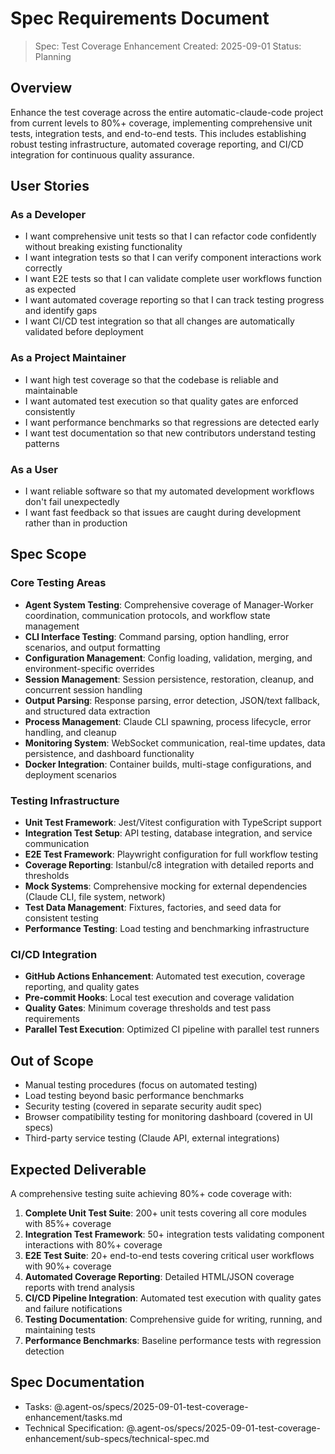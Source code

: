 # Spec Requirements Document

> Spec: Test Coverage Enhancement
> Created: 2025-09-01
> Status: Planning

## Overview

Enhance the test coverage across the entire automatic-claude-code project from current levels to 80%+ coverage, implementing comprehensive unit tests, integration tests, and end-to-end tests. This includes establishing robust testing infrastructure, automated coverage reporting, and CI/CD integration for continuous quality assurance.

## User Stories

### As a Developer
- I want comprehensive unit tests so that I can refactor code confidently without breaking existing functionality
- I want integration tests so that I can verify component interactions work correctly
- I want E2E tests so that I can validate complete user workflows function as expected
- I want automated coverage reporting so that I can track testing progress and identify gaps
- I want CI/CD test integration so that all changes are automatically validated before deployment

### As a Project Maintainer
- I want high test coverage so that the codebase is reliable and maintainable
- I want automated test execution so that quality gates are enforced consistently
- I want performance benchmarks so that regressions are detected early
- I want test documentation so that new contributors understand testing patterns

### As a User
- I want reliable software so that my automated development workflows don't fail unexpectedly
- I want fast feedback so that issues are caught during development rather than in production

## Spec Scope

### Core Testing Areas
- **Agent System Testing**: Comprehensive coverage of Manager-Worker coordination, communication protocols, and workflow state management
- **CLI Interface Testing**: Command parsing, option handling, error scenarios, and output formatting
- **Configuration Management**: Config loading, validation, merging, and environment-specific overrides
- **Session Management**: Session persistence, restoration, cleanup, and concurrent session handling
- **Output Parsing**: Response parsing, error detection, JSON/text fallback, and structured data extraction
- **Process Management**: Claude CLI spawning, process lifecycle, error handling, and cleanup
- **Monitoring System**: WebSocket communication, real-time updates, data persistence, and dashboard functionality
- **Docker Integration**: Container builds, multi-stage configurations, and deployment scenarios

### Testing Infrastructure
- **Unit Test Framework**: Jest/Vitest configuration with TypeScript support
- **Integration Test Setup**: API testing, database integration, and service communication
- **E2E Test Framework**: Playwright configuration for full workflow testing
- **Coverage Reporting**: Istanbul/c8 integration with detailed reports and thresholds
- **Mock Systems**: Comprehensive mocking for external dependencies (Claude CLI, file system, network)
- **Test Data Management**: Fixtures, factories, and seed data for consistent testing
- **Performance Testing**: Load testing and benchmarking infrastructure

### CI/CD Integration
- **GitHub Actions Enhancement**: Automated test execution, coverage reporting, and quality gates
- **Pre-commit Hooks**: Local test execution and coverage validation
- **Quality Gates**: Minimum coverage thresholds and test pass requirements
- **Parallel Test Execution**: Optimized CI pipeline with parallel test runners

## Out of Scope

- Manual testing procedures (focus on automated testing)
- Load testing beyond basic performance benchmarks
- Security testing (covered in separate security audit spec)
- Browser compatibility testing for monitoring dashboard (covered in UI specs)
- Third-party service testing (Claude API, external integrations)

## Expected Deliverable

A comprehensive testing suite achieving 80%+ code coverage with:

1. **Complete Unit Test Suite**: 200+ unit tests covering all core modules with 85%+ coverage
2. **Integration Test Framework**: 50+ integration tests validating component interactions with 80%+ coverage
3. **E2E Test Suite**: 20+ end-to-end tests covering critical user workflows with 90%+ coverage
4. **Automated Coverage Reporting**: Detailed HTML/JSON coverage reports with trend analysis
5. **CI/CD Pipeline Integration**: Automated test execution with quality gates and failure notifications
6. **Testing Documentation**: Comprehensive guide for writing, running, and maintaining tests
7. **Performance Benchmarks**: Baseline performance tests with regression detection

## Spec Documentation

- Tasks: @.agent-os/specs/2025-09-01-test-coverage-enhancement/tasks.md
- Technical Specification: @.agent-os/specs/2025-09-01-test-coverage-enhancement/sub-specs/technical-spec.md